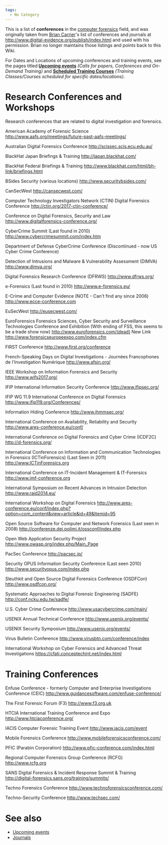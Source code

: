 ```yaml
---
tags:
  - No Category
---
```

This is a list of **conferences** in the [computer
forensics](computer_forensics.md) field, and was originally
taken from [Brian Carrier](brian_carrier.md)'s list of
conferences and journals at
<http://www.digital-evidence.org/publish/index.html> and used with his
permission. Brian no longer maintains those listings and points back to
this Wiki.

For Dates and Locations of upcoming conferences and training events, see
the pages titled<b> [Upcoming events](upcoming_events.md)</b>
<i>(Calls for papers, Conferences and On-Demand Training)</i> and
<b>[Scheduled Training
Courses](scheduled_training_courses.md)</b> <i>(Training
Classes/Courses scheduled for specific dates/locations)</i>.

# Research Conferences and Workshops

Research conferences that are related to digital investigation and
forensics.

American Academy of Forensic Science
<http://www.aafs.org/meetings/future-past-aafs-meetings/>

<!-- -->

Australian Digital Forensics Conference
<http://scissec.scis.ecu.edu.au/>

<!-- -->

BlackHat Japan Briefings & Training
<http://japan.blackhat.com/>

<!-- -->

BlackHat Federal Briefings & Training
<http://www.blackhat.com/html/bh-link/briefings.html>

<!-- -->

BSides Security (various locations)
<http://www.securitybsides.com/>

<!-- -->

CanSecWest
<http://cansecwest.com/>

<!-- -->

Computer Technology Investigators Network (CTIN) Digital Forensics Conference
<http://ctin.org/2017-ctin-conference/>

<!-- -->

Conference on Digital Forensics, Security and Law
<http://www.digitalforensics-conference.org/>

<!-- -->

CyberCrime Summit (Last found in 2010)
<http://www.cybercrimesummit.com/index.htm>

<!-- -->

Department of Defense CyberCrime Conference (Discontinued - now US Cyber Crime Conference)

<!-- -->

Detection of Intrusions and Malware & Vulnerability Assessment (DIMVA)
<http://www.dimva.org/>

<!-- -->

Digital Forensics Research Conference (DFRWS)
<http://www.dfrws.org/>

<!-- -->

e-Forensics (Last found in 2010)
<http://www.e-forensics.eu/>

<!-- -->

E-Crime and Computer Evidence (NOTE - Can't find any since 2006)
<http://www.ecce-conference.com>

<!-- -->

EuSecWest
<http://eusecwest.com/>

<!-- -->

EuroForensics Forensics Sciences, Cyber Security and Surveillance Technologies Conference and Exhibition (With ending of FSS, this seems to be a trade show now)
<http://www.euroforensics.com/(dead)> New Link
<http://www.forensicseuropeexpo.com/index.cfm>

<!-- -->

FIRST Conference
<http://www.first.org/conference>

<!-- -->

French-Speaking Days on Digital Investigations - Journées Francophones de l'Investigation Numérique
<http://www.afsin.org/>

<!-- -->

IEEE Workshop on Information Forensics and Security
<http://www.wifs2017.org/>

<!-- -->

IFIP International Information Security Conference
<http://www.ifipsec.org/>

<!-- -->

IFIP WG 11.9 International Conference on Digital Forensics
<http://www.ifip119.org/Conferences/>

<!-- -->

Information Hiding Conference
<http://www.ihmmsec.org/>

<!-- -->

International Conference on Availability, Reliability and Security
<http://www.ares-conference.eu/conf/>

<!-- -->

International Conference on Digital Forensics and Cyber Crime (ICDF2C)
<http://d-forensics.org/>

<!-- -->

International Conference on Information and Communication Technologies in Forensics (ICTinForensics) (Last Seen in 2011)
<http://www.ICTinForensics.org>

<!-- -->

International Conference on IT-Incident Management & IT-Forensics
<http://www.imf-conference.org>

<!-- -->

International Symposium on Recent Advances in Intrusion Detection
<http://www.raid2014.eu/>

<!-- -->

International Workshop on Digital Forensics
<http://www.ares-conference.eu/conf/index.php?option=com_content&view=article&id=49&Itemid=95>

<!-- -->

Open Source Software for Computer and Network Forensics (Last seen in 2008)
<http://conferenze.dei.polimi.it/ossconf/index.php>

<!-- -->

Open Web Application Security Project
<http://www.owasp.org/index.php/Main_Page>

<!-- -->

PacSec Conference
<http://pacsec.jp/>

<!-- -->

Security OPUS Information Security Conference (Last seen 2010)
<http://www.securityopus.com/index.php>

<!-- -->

Sleuthkit and Open Source Digital Forensics Conference (OSDFCon)
<http://www.osdfcon.org/>

<!-- -->

Systematic Approaches to Digital Forensic Engineering (SADFE)
<http://conf.ncku.edu.tw/sadfe/>

<!-- -->

U.S. Cyber Crime Conference
<http://www.usacybercrime.com/main/>

<!-- -->

USENIX Annual Technical Conference
<http://www.usenix.org/events/>

<!-- -->

USENIX Security Symposium
<http://www.usenix.org/events/>

<!-- -->

Virus Bulletin Conference
<http://www.virusbtn.com/conference/index>

<!-- -->

International Workshop on Cyber Forensics and Advanced Threat Investigations
<https://cfati.conceptechint.net/index.html>

# Training Conferences

Enfuse Conference - formerly Computer and Enterprise Investigations Conference (CEIC)
<http://www.guidancesoftware.com/enfuse-conference/>

<!-- -->

The First Forensic Forum (F3)
<http://www.f3.org.uk>

<!-- -->

HTCIA International Training Conference and Expo
<http://www.htciaconference.org/>

<!-- -->

IACIS Computer Forensic Training Event
<http://www.iacis.com/event>

<!-- -->

Mobile Forensics Conference
<http://www.mobileforensicsconference.com/>

<!-- -->

PFIC (Parabin Corporation)
<http://www.pfic-conference.com/index.html>

<!-- -->

Regional Computer Forensics Group Conference (RCFG)
<http://www.rcfg.org>

<!-- -->

SANS Digital Forensics & Incident Response Summit & Training
<http://digital-forensics.sans.org/training/summits/>

<!-- -->

Techno Forensics Conference
<http://www.technoforensicsconference.com/>

<!-- -->

Techno-Security Conference
<http://www.techsec.com/>

# See also

- [Upcoming events](upcoming_events.md)
- [Journals](journals.md)